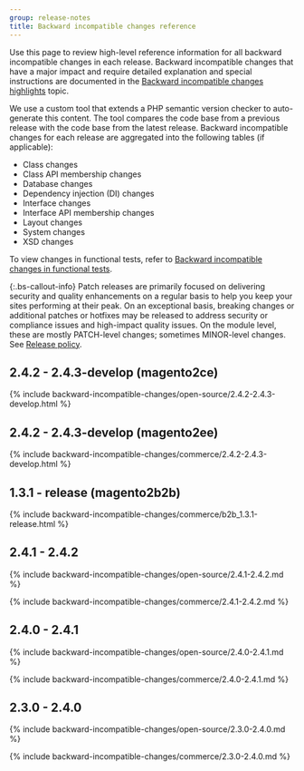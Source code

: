 ```yaml
---
group: release-notes
title: Backward incompatible changes reference
---
```


Use this page to review high-level reference information for all backward incompatible changes in each release. Backward incompatible changes that have a major impact and require detailed explanation and special instructions are documented in the [Backward incompatible changes highlights]({{page.baseurl}}/release-notes/backward-incompatible-changes/index.html) topic.

We use a custom tool that extends a PHP semantic version checker to auto-generate this content. The tool compares the code base from a previous release with the code base from the latest release. Backward incompatible changes for each release are aggregated into the following tables (if applicable):

-  Class changes
-  Class API membership changes
-  Database changes
-  Dependency injection (DI) changes
-  Interface changes
-  Interface API membership changes
-  Layout changes
-  System changes
-  XSD changes

To view changes in functional tests, refer to [Backward incompatible changes in functional tests]({{page.baseurl}}/reference/mftf/backward-incompatible-changes.html).

{:.bs-callout-info}
Patch releases are primarily focused on delivering security and quality enhancements on a regular basis to help you keep your sites performing at their peak. On an exceptional basis, breaking changes or additional patches or hotfixes may be released to address security or compliance issues and high-impact quality issues. On the module level, these are mostly PATCH-level changes; sometimes MINOR-level changes. See [Release policy]({{site.baseurl}}/release/policy/).

## 2.4.2 - 2.4.3-develop (magento2ce)

{% include backward-incompatible-changes/open-source/2.4.2-2.4.3-develop.html %}

## 2.4.2 - 2.4.3-develop (magento2ee)

{% include backward-incompatible-changes/commerce/2.4.2-2.4.3-develop.html %}

## 1.3.1 - release (magento2b2b)

{% include backward-incompatible-changes/commerce/b2b_1.3.1-release.html %}

## 2.4.1 - 2.4.2

{% include backward-incompatible-changes/open-source/2.4.1-2.4.2.md %}

{% include backward-incompatible-changes/commerce/2.4.1-2.4.2.md %}

## 2.4.0 - 2.4.1

{% include backward-incompatible-changes/open-source/2.4.0-2.4.1.md %}

{% include backward-incompatible-changes/commerce/2.4.0-2.4.1.md %}

## 2.3.0 - 2.4.0

{% include backward-incompatible-changes/open-source/2.3.0-2.4.0.md %}

{% include backward-incompatible-changes/commerce/2.3.0-2.4.0.md %}
